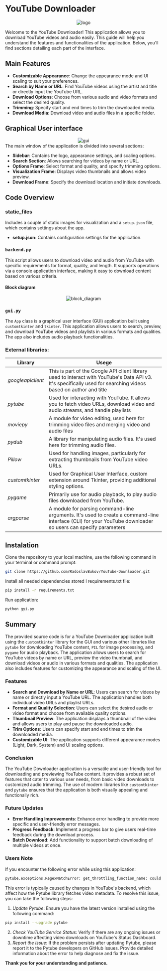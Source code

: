 # YouTube Downloader

<!-- ![logo](https://raw.githubusercontent.com/RadoslavBukov/YouTube-Downloader/main/static_files/logo.jpg) -->
<div align="center">
  <img src="https://raw.githubusercontent.com/RadoslavBukov/YouTube-Downloader/main/static_files/logo.jpg" alt="logo">
</div>

Welcome to the YouTube Downloader! This application allows you to download YouTube videos and audio easily. This guide will help you understand the features and functionalities of the application. Below, you'll find sections detailing each part of the interface.

## Main Features
- **Customizable Appearance**: Change the appearance mode and UI scaling to suit your preferences.
- **Search by Name or URL**: Find YouTube videos using the artist and title or directly input the YouTube URL.
- **Download Options**: Choose from various audio and video formats and select the desired quality.
- **Trimming**: Specify start and end times to trim the downloaded media.
- **Download Media**: Download video and audio files in a specific folder.

## Graphical User interface
<div align="center">
  <img src="https://github.com/RadoslavBukov/YouTube-Downloader/blob/main/github_img/GUI_fetched.jpg" alt="gui">
</div>
The main window of the application is divided into several sections:

- **Sidebar**: Contains the logo, appearance settings, and scaling options.
- **Search Section**: Allows searching for videos by name or URL.
- **Options Frame**: Select format and quality, and specify trimming options.
- **Visualization Frame**: Displays video thumbnails and allows video preview.
- **Download Frame**: Specify the download location and initiate downloads.

## Code Overview
### static_files
Includes a couple of static images for visualization and a `setup.json` file, which contains settings about the app.

- **setup.json**: Contains configuration settings for the application.

### `backend.py`
This script allows users to download video and audio from YouTube with specific requirements for format, quality, and length. It supports operations via a console application interface, making it easy to download content based on various criteria.
#### Block diagram
<div align="center">
  <img src="https://github.com/RadoslavBukov/YouTube-Downloader/blob/main/github_img/backend_blockdiagram.png" alt="block_diagram">
</div>

### `gui.py`
The `App` class is a graphical user interface (GUI) application built using `customtkinter` and `tkinter`. This application allows users to search, preview, and download YouTube videos and playlists in various formats and qualities. The app also includes audio playback functionalities.

### External libraries:
<div align="center">

  | Library           | Usege                                                                                                                                                            |
  |-------------------|------------------------------------------------------------------------------------------------------------------------------------------------------------------|
  | _googleapiclient_ | This is part of the Google API client library used to interact with YouTube's Data API v3. It's specifically used for searching videos based on author and title |
  | _pytube_          | Used for interacting with YouTube. It allows you to fetch video URLs, download video and audio streams, and handle playlists                                     |
  | _moviepy_         | A module for video editing, used here for trimming video files and merging video and audio files                                                                 |
  | _pydub_           | A library for manipulating audio files. It's used here for trimming audio files.                                                                                 |
  | _Pillow_          | Used for handling images, particularly for extracting thumbnails from YouTube video URLs.                                                                        |
  | _customtkinter_   | Used for Graphical User Interface, custom extension around Tkinter, providing additional styling options.                                                        |
  | _pygame_          | Primarily use for audio playback, to play audio files downloaded from YouTube.                                                                                   |
  | _argparse_        | A module for parsing command-line arguments. It's used to create a command-line interface (CLI) for your YouTube downloader so users can specify parameters      |
</div>

## Instalation
Clone the repository to your local machine, use the following command in your terminal or command prompt:
```bash
git clone https://github.com/RadoslavBukov/YouTube-Downloader.git
```

Install all needed dependencies stored I requirements.txt file:
 ```bash
pip install -r requirements.txt
```

Run application:
```bash
python gyi.py
```

## Summary
The provided source code is for a YouTube Downloader application built using the `customtkinter` library for the GUI and various other libraries like `pytube` for downloading YouTube content, `PIL` for image processing, and `pygame` for audio playback. The application allows users to search for YouTube videos by name or URL, preview the video thumbnail, and download videos or audio in various formats and qualities. The application also includes features for customizing the appearance and scaling of the UI.

### Features
- **Search and Download by Name or URL**: Users can search for videos by name or directly input a YouTube URL. The application handles both individual video URLs and playlist URLs.
- **Format and Quality Selection**: Users can select the desired audio or video format and choose from available quality options.
- **Thumbnail Preview**: The application displays a thumbnail of the video and allows users to play and pause the downloaded audio.
- **Trim Options**: Users can specify start and end times to trim the downloaded media.
- **Customizable UI**: The application supports different appearance modes (Light, Dark, System) and UI scaling options.

### Conclusion
The YouTube Downloader application is a versatile and user-friendly tool for downloading and previewing YouTube content. It provides a robust set of features that cater to various user needs, from basic video downloads to customized audio trimming. The use of modern libraries like `customtkinter` and `pytube` ensures that the application is both visually appealing and functionally rich.

### Future Updates
- **Error Handling Improvements**: Enhance error handling to provide more specific and user-friendly error messages.
- **Progress Feedback**: Implement a progress bar to give users real-time feedback during the download process.
- **Batch Download**: Add functionality to support batch downloading of multiple videos at once.

### Users Note

If you encounter the following error while using this application:
 ```bash
pytube.exceptions.RegexMatchError: get_throttling_function_name: could not find match for multiple
 ```

This error is typically caused by changes in YouTube's backend, which affect how the Pytube library fetches video metadata. To resolve this issue, you can take the following steps:

1. *Update Pytube*: Ensure you have the latest version installed using the following command:
```bash
pip install --upgrade pytube
```
2. *Check YouTube Service Status*: Verify if there are any ongoing issues or downtime affecting video downloads on YouTube's Status Dashboard.
3. *Report the Issue*: If the problem persists after updating Pytube, please report it to the Pytube developers on GitHub Issues. Provide detailed information about the error to help diagnose and fix the issue.

**Thank you for your understanding and patience.**
